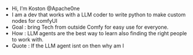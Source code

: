 -  Hi, I’m Koston @Apache0ne
-  I am a dev that works with a LLM coder to write python to make custom nodes for comfyUI
-  Goal : bring Tech from outside Comfy for easy use for everyone.
-  How : LLM agents are the best way to learn also finding the right people to work with.
-  Quote : If the LLM agent isnt on then why am I
<!---
Apache0ne/Apache0ne is a ✨ special ✨ repository because its `README.md` (this file) appears on your GitHub profile.
You can click the Preview link to take a look at your changes.
--->
